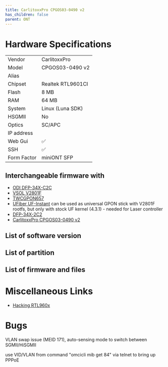 ```yaml
---
title: CarlitoxxPro CPGOS03-0490 v2
has_children: false
parent: ONT
---
```


# Hardware Specifications

|             |                   |
| ----------- | ----------------- |
| Vendor      | CarlitoxxPro      |
| Model       | CPGOS03-0490 v2   |
| Alias       |                   |
| Chipset     | Realtek RTL9601CI |
| Flash       | 8 MB              |
| RAM         | 64 MB             |
| System      | Linux (Luna SDK)  |
| HSGMII      | No                |
| Optics      | SC/APC            |
| IP address  |                   |
| Web Gui     | ✅                |
| SSH         | ✅                |
| Form Factor | miniONT SFP       |

## Interchangeable firmware with

- [ODI DFP-34X-C2C](ont-ODI-DFP-34X-C2C)
- [VSOL V2801F](ont-vsol-V2801F)
- [TWCGPON657](ont-TWCGPON657)
- [UFiber UF-Instant](ont-UFiber-UF-Instant) can be used as universal GPON stick with V2801F rootfs, but only with stock UF kernel (4.3.1) - needed for Laser controller
- [DFP-34X-2C2](ont-DFP-34X-2C2)
- [CarlitoxxPro CPGOS03-0490 v2](ont-CarlitoxxPro-CPGOS03-0490-v2)

## List of software version
## List of partition
## List of firmware and files
# Miscellaneous Links

- [Hacking RTL960x](https://github.com/Anime4000/RTL960x)

# Bugs

VLAN swap issue (MEID 171), auto-sensing mode to switch between SGMII/HiSGMII

use VID/VLAN from command "omcicli mib get 84" via telnet to bring up PPPoE

